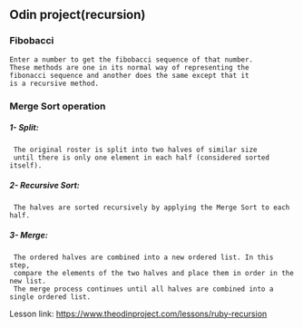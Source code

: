 ## Odin project(recursion) 
### Fibobacci
    Enter a number to get the fibobacci sequence of that number.
    These methods are one in its normal way of representing the 
    fibonacci sequence and another does the same except that it 
    is a recursive method.

### Merge Sort operation
##### 1- Split: 
     The original roster is split into two halves of similar size
     until there is only one element in each half (considered sorted itself).
##### 2- Recursive Sort: 
     The halves are sorted recursively by applying the Merge Sort to each half.
##### 3- Merge: 
     The ordered halves are combined into a new ordered list. In this step,
     compare the elements of the two halves and place them in order in the new list.
     The merge process continues until all halves are combined into a single ordered list.
    
 Lesson link: https://www.theodinproject.com/lessons/ruby-recursion